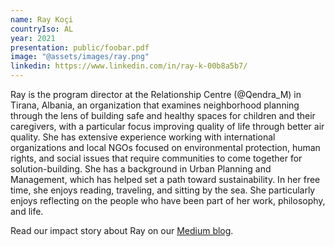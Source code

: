```yaml
---
name: Ray Koçi
countryIso: AL
year: 2021
presentation: public/foobar.pdf
image: "@assets/images/ray.png"
linkedin: https://www.linkedin.com/in/ray-k-00b8a5b7/
---
```

Ray is the program director at the Relationship Centre (@Qendra_M) in Tirana, Albania, an organization that examines neighborhood planning through the lens of building safe and healthy spaces for children and their caregivers, with a particular focus improving quality of life through better air quality. She has extensive experience working with international organizations and local NGOs focused on environmental protection, human rights, and social issues that require communities to come together for solution-building. She has a background in Urban Planning and Management, which has helped set a path toward sustainability. In her free time, she enjoys reading, traveling, and sitting by the sea. She particularly enjoys reflecting on the people who have been part of her work, philosophy, and life.

Read our impact story about Ray on our [Medium blog](https://openaq.medium.com/community-ambassador-alumna-ray-ko%C3%A7i-works-to-make-the-streets-of-tirana-more-child-friendly-95719c42d022).
